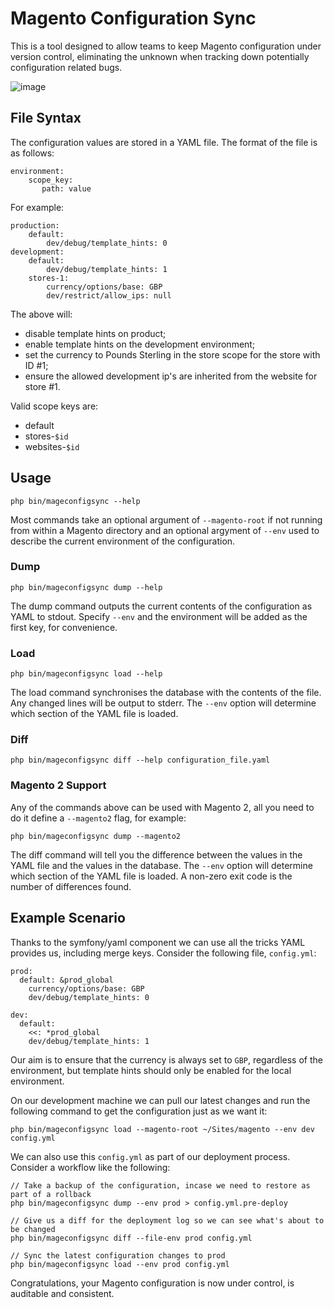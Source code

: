 # Magento Configuration Sync

This is a tool designed to allow teams to keep Magento configuration under version control, eliminating the unknown when tracking down potentially configuration related bugs.

![image](http://up.nicksays.co.uk/image/3J3n461U1E35/Screen%20Shot%202013-09-11%20at%2018.47.10.png)

## File Syntax

The configuration values are stored in a YAML file.  The format of the file is as follows:

    environment:
        scope_key:
           path: value

For example:

    production:
        default:
            dev/debug/template_hints: 0
    development:
        default:
            dev/debug/template_hints: 1
        stores-1:
            currency/options/base: GBP
            dev/restrict/allow_ips: null

The above will:

* disable template hints on product;
* enable template hints on the development environment;
* set the currency to Pounds Sterling in the store scope for the store with ID #1;
* ensure the allowed development ip's are inherited from the website for store #1.

Valid scope keys are:

* default
* stores-`$id`
* websites-`$id`

## Usage

    php bin/mageconfigsync --help
    
 Most commands take an optional argument of `--magento-root` if not running from within a Magento directory and an optional argyment of `--env` used to describe the current environment of the configuration.

### Dump

    php bin/mageconfigsync dump --help

The dump command outputs the current contents of the configuration as YAML to stdout.  Specify `--env` and the environment will be added as the first key, for convenience.

### Load

    php bin/mageconfigsync load --help

The load command synchronises the database with the contents of the file.  Any changed lines will be output to stderr.  The `--env` option will determine which section of the YAML file is loaded.

### Diff

    php bin/mageconfigsync diff --help configuration_file.yaml
    
### Magento 2 Support

Any of the commands above can be used with Magento 2, all you need to do it define a `--magento2` flag, for example:

    php bin/mageconfigsync dump --magento2

The diff command will tell you the difference between the values in the YAML file and the values in the database.  The `--env` option will determine which section of the YAML file is loaded.  A non-zero exit code is the number of differences found.

## Example Scenario

Thanks to the symfony/yaml component we can use all the tricks YAML provides us, including merge keys.  Consider the following file, `config.yml`:

    prod:
      default: &prod_global
        currency/options/base: GBP
        dev/debug/template_hints: 0

    dev:
      default:
        <<: *prod_global
        dev/debug/template_hints: 1

Our aim is to ensure that the currency is always set to `GBP`, regardless of the environment, but template hints should only be enabled for the local environment.

On our development machine we can pull our latest changes and run the following command to get the configuration just as we want it:

    php bin/mageconfigsync load --magento-root ~/Sites/magento --env dev config.yml
    
We can also use this `config.yml` as part of our deployment process.  Consider a workflow like the following:

    // Take a backup of the configuration, incase we need to restore as part of a rollback
    php bin/mageconfigsync dump --env prod > config.yml.pre-deploy
    
    // Give us a diff for the deployment log so we can see what's about to be changed
    php bin/mageconfigsync diff --file-env prod config.yml
    
    // Sync the latest configuration changes to prod
    php bin/mageconfigsync load --env prod config.yml
    
Congratulations, your Magento configuration is now under control, is auditable and consistent.
